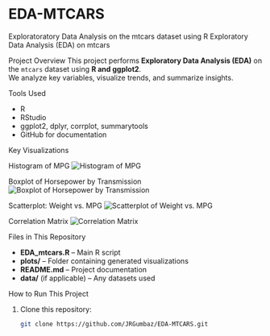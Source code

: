 # EDA-MTCARS
Exploratoratory Data Analysis on the mtcars dataset using R
 Exploratory Data Analysis (EDA) on mtcars

 Project Overview
This project performs **Exploratory Data Analysis (EDA)** on the `mtcars` dataset using **R and ggplot2**.  
We analyze key variables, visualize trends, and summarize insights.

 Tools Used
- R
- RStudio
- ggplot2, dplyr, corrplot, summarytools
- GitHub for documentation

 Key Visualizations

Histogram of MPG
![Histogram of MPG](plots/histogram_mpg.png)

 Boxplot of Horsepower by Transmission
![Boxplot of Horsepower by Transmission](plots/boxplot_hp_transmission.png)

 Scatterplot: Weight vs. MPG
![Scatterplot of Weight vs. MPG](plots/scatter_weight_mpg.png)

Correlation Matrix
![Correlation Matrix](plots/correlation_matrix.png)

 Files in This Repository
- **EDA_mtcars.R** – Main R script
- **plots/** – Folder containing generated visualizations
- **README.md** – Project documentation
- **data/** (if applicable) – Any datasets used

How to Run This Project
1. Clone this repository:
   ```sh
   git clone https://github.com/JRGumbaz/EDA-MTCARS.git
